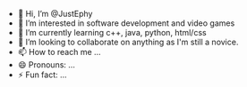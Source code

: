 - 👋 Hi, I’m @JustEphy
- 👀 I’m interested in software development and video games
- 🌱 I’m currently learning c++, java, python, html/css
- 💞️ I’m looking to collaborate on anything as I'm still a novice. 
- 📫 How to reach me ...
- 😄 Pronouns: ...
- ⚡ Fun fact: ...

<!---
JustEphy/JustEphy is a ✨ special ✨ repository because its `README.md` (this file) appears on your GitHub profile.
You can click the Preview link to take a look at your changes.
--->
